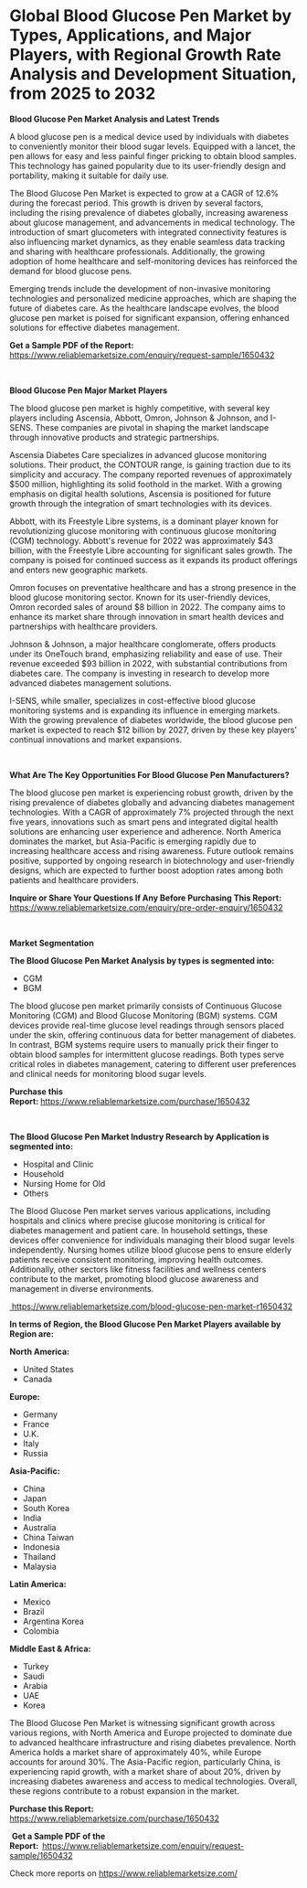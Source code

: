 <p><h1>Global Blood Glucose Pen Market by Types, Applications, and Major Players, with Regional Growth Rate Analysis and Development Situation, from 2025 to 2032</h1></p><p><strong>Blood Glucose Pen Market Analysis and Latest Trends</strong></p>
<p><p>A blood glucose pen is a medical device used by individuals with diabetes to conveniently monitor their blood sugar levels. Equipped with a lancet, the pen allows for easy and less painful finger pricking to obtain blood samples. This technology has gained popularity due to its user-friendly design and portability, making it suitable for daily use.</p><p>The Blood Glucose Pen Market is expected to grow at a CAGR of 12.6% during the forecast period. This growth is driven by several factors, including the rising prevalence of diabetes globally, increasing awareness about glucose management, and advancements in medical technology. The introduction of smart glucometers with integrated connectivity features is also influencing market dynamics, as they enable seamless data tracking and sharing with healthcare professionals. Additionally, the growing adoption of home healthcare and self-monitoring devices has reinforced the demand for blood glucose pens.</p><p>Emerging trends include the development of non-invasive monitoring technologies and personalized medicine approaches, which are shaping the future of diabetes care. As the healthcare landscape evolves, the blood glucose pen market is poised for significant expansion, offering enhanced solutions for effective diabetes management.</p></p>
<p><strong>Get a Sample PDF of the Report:&nbsp;</strong> <a href="https://www.reliablemarketsize.com/enquiry/request-sample/1650432?utm_campaign=2472&utm_medium=2&utm_source=Github&utm_content=ia&utm_term=03032025&utm_id=blood-glucose-pen">https://www.reliablemarketsize.com/enquiry/request-sample/1650432</a></p>
<p>&nbsp;</p>
<p><strong>Blood Glucose Pen Major Market Players</strong></p>
<p><p>The blood glucose pen market is highly competitive, with several key players including Ascensia, Abbott, Omron, Johnson & Johnson, and I-SENS. These companies are pivotal in shaping the market landscape through innovative products and strategic partnerships.</p><p>Ascensia Diabetes Care specializes in advanced glucose monitoring solutions. Their product, the CONTOUR range, is gaining traction due to its simplicity and accuracy. The company reported revenues of approximately $500 million, highlighting its solid foothold in the market. With a growing emphasis on digital health solutions, Ascensia is positioned for future growth through the integration of smart technologies with its devices.</p><p>Abbott, with its Freestyle Libre systems, is a dominant player known for revolutionizing glucose monitoring with continuous glucose monitoring (CGM) technology. Abbott's revenue for 2022 was approximately $43 billion, with the Freestyle Libre accounting for significant sales growth. The company is poised for continued success as it expands its product offerings and enters new geographic markets.</p><p>Omron focuses on preventative healthcare and has a strong presence in the blood glucose monitoring sector. Known for its user-friendly devices, Omron recorded sales of around $8 billion in 2022. The company aims to enhance its market share through innovation in smart health devices and partnerships with healthcare providers.</p><p>Johnson & Johnson, a major healthcare conglomerate, offers products under its OneTouch brand, emphasizing reliability and ease of use. Their revenue exceeded $93 billion in 2022, with substantial contributions from diabetes care. The company is investing in research to develop more advanced diabetes management solutions.</p><p>I-SENS, while smaller, specializes in cost-effective blood glucose monitoring systems and is expanding its influence in emerging markets. With the growing prevalence of diabetes worldwide, the blood glucose pen market is expected to reach $12 billion by 2027, driven by these key players’ continual innovations and market expansions.</p></p>
<p>&nbsp;</p>
<p><strong>What Are The Key Opportunities For Blood Glucose Pen Manufacturers?</strong></p>
<p><p>The blood glucose pen market is experiencing robust growth, driven by the rising prevalence of diabetes globally and advancing diabetes management technologies. With a CAGR of approximately 7% projected through the next five years, innovations such as smart pens and integrated digital health solutions are enhancing user experience and adherence. North America dominates the market, but Asia-Pacific is emerging rapidly due to increasing healthcare access and rising awareness. Future outlook remains positive, supported by ongoing research in biotechnology and user-friendly designs, which are expected to further boost adoption rates among both patients and healthcare providers.</p></p>
<p><strong>Inquire or Share Your Questions If Any Before Purchasing This Report:</strong> <a href="https://www.reliablemarketsize.com/enquiry/pre-order-enquiry/1650432?utm_campaign=2472&utm_medium=2&utm_source=Github&utm_content=ia&utm_term=03032025&utm_id=blood-glucose-pen">https://www.reliablemarketsize.com/enquiry/pre-order-enquiry/1650432</a></p>
<p>&nbsp;</p>
<p><strong>Market Segmentation</strong></p>
<p><strong>The Blood Glucose Pen Market Analysis by types is segmented into:</strong></p>
<p><ul><li>CGM</li><li>BGM</li></ul></p>
<p><p>The blood glucose pen market primarily consists of Continuous Glucose Monitoring (CGM) and Blood Glucose Monitoring (BGM) systems. CGM devices provide real-time glucose level readings through sensors placed under the skin, offering continuous data for better management of diabetes. In contrast, BGM systems require users to manually prick their finger to obtain blood samples for intermittent glucose readings. Both types serve critical roles in diabetes management, catering to different user preferences and clinical needs for monitoring blood sugar levels.</p></p>
<p><strong>Purchase this Report:&nbsp;</strong><a href="https://www.reliablemarketsize.com/purchase/1650432?utm_campaign=2472&utm_medium=2&utm_source=Github&utm_content=ia&utm_term=03032025&utm_id=blood-glucose-pen">https://www.reliablemarketsize.com/purchase/1650432</a></p>
<p>&nbsp;</p>
<p><strong>The Blood Glucose Pen Market Industry Research by Application is segmented into:</strong></p>
<p><ul><li>Hospital and Clinic</li><li>Household</li><li>Nursing Home for Old</li><li>Others</li></ul></p>
<p><p>The Blood Glucose Pen market serves various applications, including hospitals and clinics where precise glucose monitoring is critical for diabetes management and patient care. In household settings, these devices offer convenience for individuals managing their blood sugar levels independently. Nursing homes utilize blood glucose pens to ensure elderly patients receive consistent monitoring, improving health outcomes. Additionally, other sectors like fitness facilities and wellness centers contribute to the market, promoting blood glucose awareness and management in diverse environments.</p></p>
<p><a href="https://www.reliablemarketsize.com/blood-glucose-pen-market-r1650432?utm_campaign=2472&utm_medium=2&utm_source=Github&utm_content=ia&utm_term=03032025&utm_id=blood-glucose-pen">&nbsp;https://www.reliablemarketsize.com/blood-glucose-pen-market-r1650432</a></p>
<p><strong>In terms of Region, the Blood Glucose Pen Market Players available by Region are:</strong></p>
<p>
    <p> <strong> North America: </strong>
        <ul>
            <li>United States</li>
            <li>Canada</li>
        </ul>
        </p> 
    <p> <strong> Europe: </strong>
        <ul>
            <li>Germany</li>
            <li>France</li>
            <li>U.K.</li>
            <li>Italy</li>
            <li>Russia</li>
        </ul>
        </p> 
    <p> <strong> Asia-Pacific: </strong>
        <ul>
            <li>China</li>
            <li>Japan</li>
            <li>South Korea</li>
            <li>India</li>
            <li>Australia</li>
            <li>China Taiwan</li>
            <li>Indonesia</li>
            <li>Thailand</li>
            <li>Malaysia</li>
        </ul>
        </p> 
    <p> <strong> Latin America: </strong>
        <ul>
            <li>Mexico</li>
            <li>Brazil</li>
            <li>Argentina Korea</li>
            <li>Colombia</li>
        </ul>
        </p> 
    <p> <strong> Middle East & Africa: </strong>
        <ul>
            <li>Turkey</li>
            <li>Saudi</li>
            <li>Arabia</li>
            <li>UAE</li>
            <li>Korea</li>
        </ul>
    </p>
    </p>
<p><p>The Blood Glucose Pen Market is witnessing significant growth across various regions, with North America and Europe projected to dominate due to advanced healthcare infrastructure and rising diabetes prevalence. North America holds a market share of approximately 40%, while Europe accounts for around 30%. The Asia-Pacific region, particularly China, is experiencing rapid growth, with a market share of about 20%, driven by increasing diabetes awareness and access to medical technologies. Overall, these regions contribute to a robust expansion in the market.</p></p>
<p><strong>Purchase this Report: </strong><a href="https://www.reliablemarketsize.com/purchase/1650432?utm_campaign=2472&utm_medium=2&utm_source=Github&utm_content=ia&utm_term=03032025&utm_id=blood-glucose-pen">https://www.reliablemarketsize.com/purchase/1650432</a></p>
<p>&nbsp;<strong>Get a Sample PDF of the Report:&nbsp;&nbsp;</strong><a href="https://www.reliablemarketsize.com/enquiry/request-sample/1650432?utm_campaign=2472&utm_medium=2&utm_source=Github&utm_content=ia&utm_term=03032025&utm_id=blood-glucose-pen">https://www.reliablemarketsize.com/enquiry/request-sample/1650432</a></p>
<p><strong></strong></p>
<p>Check more reports on <a href="https://www.reliablemarketsize.com/?utm_campaign=2472&utm_medium=2&utm_source=Github&utm_content=ia&utm_term=03032025&utm_id=blood-glucose-pen">https://www.reliablemarketsize.com/</a></p>